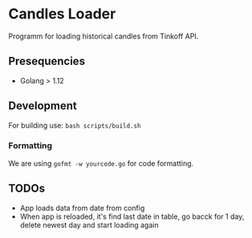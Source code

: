 # Candles Loader

Programm for loading historical candles from Tinkoff API.

## Presequencies

* Golang > 1.12

## Development

For building use: `bash scripts/build.sh`

### Formatting

We are using `gofmt -w yourcode.go` for code formatting.

## TODOs

* App loads data from date from config
* When app is reloaded, it's find last date in table, go bacck for 1 day, delete newest day and start loading again